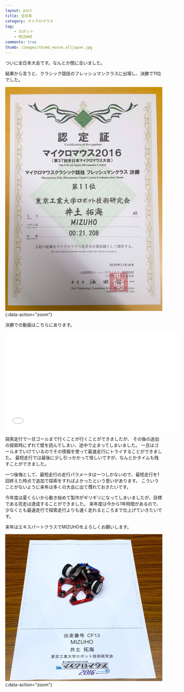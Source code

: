 ```yaml
---
layout: post
title: 全日本
category: マイクロマウス
tag:
    - ロボット
    - MIZUHO
comments: true
thumb: /images/thumb_mouse_alljapan.jpg
---
```

ついに全日本大会です。なんとか間に合いました。



結果から言うと、クラシック競技のフレッシュマンクラスに出場し、決勝で11位でした。

![](/images/mouse_result.jpg){:data-action="zoom"}

決勝での動画はこちらにあります。

<div class="movie-wrap">
<iframe width="560" height="315" src="//www.youtube.com/embed/7Gr4R0Tlbhk?start=250" frameborder="0" allowfullscreen></iframe>
</div>

探索走行で一旦ゴールまで行くことが行くことができましたが、
その後の追加の探索時にずれて壁を読んでしまい、途中で止まってしまいました。
一旦はゴールまでいけているのでその情報を使って最速走行にトライすることができました。
最短走行では最後に少し引っかかって怪しいですが、なんとかタイムも残すことができました。

一つ後悔として、最短走行の走行パラメータは一つしかないので、最短走行を1回終えた時点で追加で探索をすればよかったという思いがあります。
こういうことがないように来年は多くの大会に出て慣れておきたいです。

今年度は夏くらいから動き始めて製作がギリギリになってしまいましたが、目標である完走は達成することができました。
来年度は今から1年時間があるので、少なくとも最速走行で探索走行よりも速く走れるところまで仕上げていきたいです。

来年はエキスパートクラスでMIZUHOをよろしくお願いします。

![](/images/mouse_alljapan.jpg){:data-action="zoom"}


